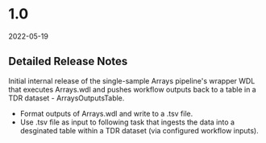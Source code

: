 # 1.0

2022-05-19

## Detailed Release Notes

Initial internal release of the single-sample Arrays pipeline's wrapper WDL that executes Arrays.wdl and pushes workflow outputs back to a table in a TDR dataset - ArraysOutputsTable.

* Format outputs of Arrays.wdl and write to a .tsv file.
* Use .tsv file as input to following task that ingests the data into a desginated table within a TDR dataset (via configured workflow inputs).